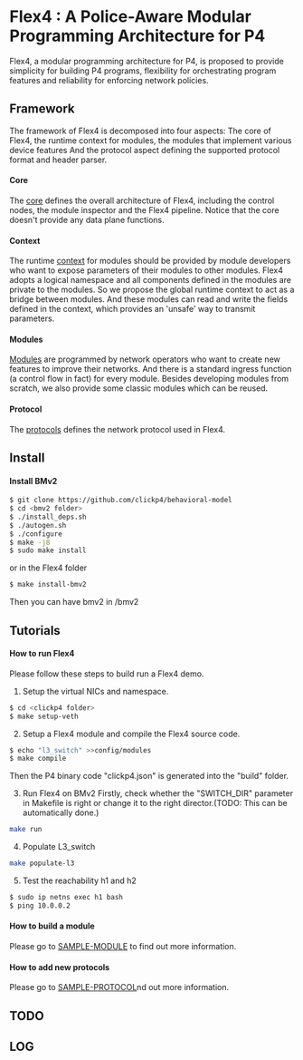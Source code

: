 # Flex4 : A Police-Aware Modular Programming Architecture for P4

Flex4, a modular programming architecture for P4, is proposed to provide simplicity for building P4 programs, flexibility for orchestrating program features and reliability for enforcing network policies.

## Framework

The framework of Flex4 is decomposed into four aspects: The core of Flex4, the runtime context for modules, the modules that implement various device features And the protocol aspect defining the supported protocol format and header parser.

#### Core
The [core](src/core) defines the overall architecture of Flex4, including the control nodes, the module inspector and the Flex4 pipeline. Notice that the core doesn't provide any data plane functions.


#### Context
The runtime [context](src/context) for modules should be provided by module developers who want to expose parameters of their modules to other modules. Flex4 adopts a logical namespace and all components defined in the modules are private to the modules. So we propose the global runtime context to act as a bridge between modules. And these modules can read and write the fields defined in the context, which provides an 'unsafe' way to transmit parameters.


#### Modules
[Modules](src/modules) are programmed by network operators who want to create new features to improve their networks. And there is a standard ingress function (a control flow in fact) for every module. Besides developing modules from scratch, we also provide some classic modules which can be reused.

#### Protocol

The [protocols](src/protocol) defines the network protocol used in Flex4.

## Install

#### Install BMv2

```bash
$ git clone https://github.com/clickp4/behavioral-model
$ cd <bmv2 folder>
$ ./install_deps.sh
$ ./autogen.sh
$ ./configure
$ make -j8
$ sudo make install
```
or in the Flex4 folder
```bash
$ make install-bmv2
```
Then you can have bmv2 in <clickp4 folder>/bmv2

## Tutorials

#### How to run Flex4

Please follow these steps to build run a Flex4 demo.

1. Setup the virtual NICs and namespace.
```bash
$ cd <clickp4 folder>
$ make setup-veth
```

2. Setup a Flex4 module and compile the Flex4 source code.
```bash
$ echo "l3_switch" >>config/modules
$ make compile
```
Then the P4 binary code "clickp4.json" is generated into the "build" folder.

3. Run Flex4 on BMv2
Firstly, check whether the "SWITCH_DIR" parameter in Makefile is right or change it to the right director.(TODO: This can be automatically done.) 
```bash
make run
```

4. Populate L3_switch 
```bash
make populate-l3
```

5. Test the reachability h1 and h2
```bash
$ sudo ip netns exec h1 bash
$ ping 10.0.0.2
``` 

#### How to build a module

Please go to [SAMPLE-MODULE](src/module/sample-module.md) to find out more information.

#### How to add new protocols

Please go to [SAMPLE-PROTOCOL](src/protocol/sample-protocol.md)nd out more information.

## TODO

## LOG